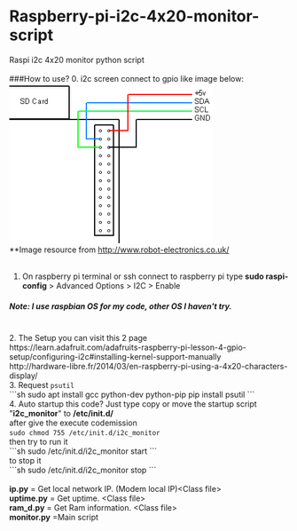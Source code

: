 # Raspberry-pi-i2c-4x20-monitor-script
Raspi i2c 4x20 monitor python script
</br>
</br>
###How to use?
0. i2c screen connect to gpio like image below:
</br>
<img src="https://github.com/Weemy96/raspberry-pi-i2c-python-script/raw/master/rpi-i2c-pins.png"/>
</br>
**Image resource from http://www.robot-electronics.co.uk/
</br>
</br>
1. On raspberry pi terminal or ssh connect to raspberry pi type <b>sudo raspi-config</b> > Advanced Options > I2C > Enable
<h5>Note: I use raspbian OS for my code, other OS I haven't try.</h5>
</br>
2. The Setup you can visit this 2 page 
   </br>https://learn.adafruit.com/adafruits-raspberry-pi-lesson-4-gpio-setup/configuring-i2c#installing-kernel-support-manually
   </br>http://hardware-libre.fr/2014/03/en-raspberry-pi-using-a-4x20-characters-display/
</br>
3. Request <code>psutil</code>
<br>
```sh
sudo apt install gcc python-dev python-pip
pip install psutil
```
</br>
4. Auto startup this code? Just type copy or move the startup script "<b>i2c_monitor</b>" to <b>/etc/init.d/</b>
</br> after give the execute codemission </br><code>sudo chmod 755 /etc/init.d/i2c_monitor</code></br> then try to run it </br>
```sh
sudo /etc/init.d/i2c_monitor start
```
	</br>to stop it </br>
    ```sh
    sudo /etc/init.d/i2c_monitor stop
    ```
</br>
</br><b>ip.py</b> = Get local network IP. (Modem local IP)&lt;Class file&gt;
</br><b>uptime.py</b> = Get uptime. &lt;Class file&gt;
</br><b>ram_d.py</b> = Get Ram information. &lt;Class file&gt;
</br><b>monitor.py</b> =Main script

